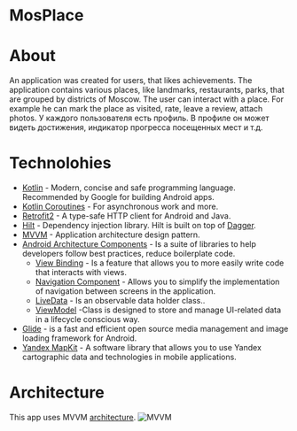 # MosPlace
# About
An application was created for users, that likes achievements. The application contains various places, like landmarks, restaurants, parks, that are grouped by districts
of Moscow. The user can interact with a place. For example he can mark the place as visited, rate, leave a review, attach photos. 
У каждого пользователя есть профиль. В профиле он может видеть достижения, индикатор прогресса посещенных мест и т.д.

# Technolohies
* [Kotlin](https://kotlinlang.org/) - Modern, concise and safe programming language. Recommended by Google for building Android apps.
* [Kotlin Coroutines](https://kotlinlang.org/docs/coroutines-overview.html) - For asynchronous work and more.
* [Retrofit2](https://square.github.io/retrofit/) - A type-safe HTTP client for Android and Java.
* [Hilt](https://dagger.dev/hilt/) - Dependency injection library. Hilt is built on top of [Dagger](https://dagger.dev/dev-guide/).
* [MVVM](https://itsobes.ru/AndroidSobes/chto-takoe-mvvm/) - Application architecture design pattern.
* [Android Architecture Components](https://developer.android.com/topic/architecture) - Is a suite of libraries to help developers follow best practices, reduce boilerplate code.
  * [View Binding](https://developer.android.com/topic/libraries/view-binding) - Is a feature that allows you to more easily write code that interacts with views.
  * [Navigation Component](https://developer.android.com/guide/navigation) - Allows you to simplify the implementation of navigation between screens in the application.
  * [LiveData](https://developer.android.com/topic/libraries/architecture/livedata) - Is an observable data holder class..
  * [ViewModel](https://developer.android.com/topic/libraries/architecture/viewmodel) -Class is designed to store and manage UI-related data in a lifecycle conscious way.
* [Glide](https://github.com/bumptech/glide) -  is a fast and efficient open source media management and image loading framework for Android.
* [Yandex MapKit](https://yandex.ru/dev/maps/mapkit/?from=mapsapi) - A software library that allows you to use Yandex cartographic data and technologies in mobile applications.

# Architecture
This app uses MVVM [architecture](https://developer.android.com/jetpack/guide#recommended-app-arch).
![MVVM](https://miro.medium.com/max/960/0*-ZJZfLhup-7rg0cy.png)
